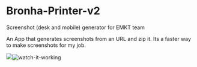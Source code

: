 # Bronha-Printer-v2
Screenshot (desk and mobile) generator for EMKT team


An App that generates screenshots from an URL and zip it.
Its a faster way to make screenshots for my job.


![](name-of-giphy.gif)![watch-it-working](https://user-images.githubusercontent.com/75899235/140619579-749a7603-ec6c-4f8d-a87d-c3afc46b3ae2.gif)
